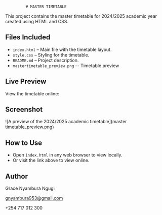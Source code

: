              # MASTER TIMETABLE 

This project contains the master timetable for 2024/2025 academic year created using HTML and CSS.

## Files Included
- `index.html` – Main file with the timetable layout.
- `style.css` – Styling for the timetable.
- `README.md` – Project description.
- `mastertimetable_preview.png` -- Timetable preview

## Live Preview
View the timetable online: 



## Screenshot
![A preview of the 2024/2025 academic timetable](master timetable_preview.png)
## How to Use
- Open `index.html` in any web browser to view locally.
- Or visit the link above to view online.

## Author
Grace Nyambura Ngugi

gnyambura953@gmail.com

+254 717 012 300